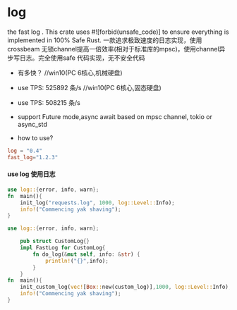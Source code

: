 # log
the fast log  . This crate uses #![forbid(unsafe_code)] to ensure everything is implemented in 100% Safe Rust.
一款追求极致速度的日志实现，使用crossbeam 无锁channel提高一倍效率(相对于标准库的mpsc)，使用channel异步写日志。完全使用safe 代码实现，无不安全代码

* 有多快？
//win10(PC 6核心,机械硬盘)
* use TPS: 525892 条/s
//win10(PC 6核心,固态硬盘)
* use TPS: 508215 条/s

* support Future mode,async await based on mpsc channel, tokio or async_std
* how to use?
```toml
log = "0.4"
fast_log="1.2.3"
```


#### use log 使用日志
```rust
use log::{error, info, warn};
fn  main(){
    init_log("requests.log", 1000, log::Level::Info);
    info!("Commencing yak shaving");
}
```

```rust
use log::{error, info, warn};

    pub struct CustomLog{}
    impl FastLog for CustomLog{
        fn do_log(&mut self, info: &str) {
            println!("{}",info);
        }
    }
fn  main(){
    init_custom_log(vec![Box::new(custom_log)],1000, log::Level::Info);
    info!("Commencing yak shaving");
}
```


